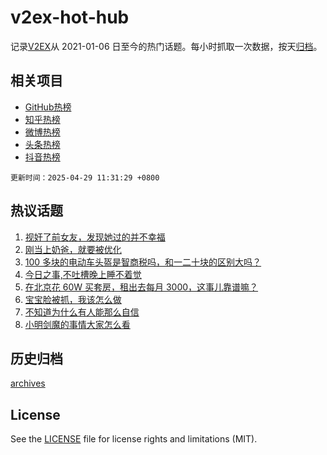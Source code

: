 # v2ex-hot-hub

 记录[V2EX](https://www.v2ex.com/)从 2021-01-06 日至今的热门话题。每小时抓取一次数据，按天[归档](archives)。
 
 ## 相关项目

- [GitHub热榜](https://github.com/snaildev/github-hot-hub)
- [知乎热榜](https://github.com/snaildev/zhihu-hot-hub)
- [微博热榜](https://github.com/snaildev/weibo-hot-hub)
- [头条热榜](https://github.com/snaildev/toutiao-hot-hub)
- [抖音热榜](https://github.com/snaildev/douyin-hot-hub)


 `更新时间：2025-04-29 11:31:29 +0800`

## 热议话题

1. [视奸了前女友，发现她过的并不幸福](https://www.v2ex.com/t/1128618)
1. [刚当上奶爸，就要被优化](https://www.v2ex.com/t/1128639)
1. [100 多块的电动车头盔是智商税吗，和一二十块的区别大吗？](https://www.v2ex.com/t/1128764)
1. [今日之事,不吐槽晚上睡不着觉](https://www.v2ex.com/t/1128760)
1. [在北京花 60W 买套房，租出去每月 3000，这事儿靠谱嘛？](https://www.v2ex.com/t/1128774)
1. [宝宝脸被抓，我该怎么做](https://www.v2ex.com/t/1128798)
1. [不知道为什么有人能那么自信](https://www.v2ex.com/t/1128651)
1. [小明剑魔的事情大家怎么看](https://www.v2ex.com/t/1128773)

## 历史归档

[archives](archives)

## License

See the [LICENSE](LICENSE) file for license rights and limitations (MIT).
